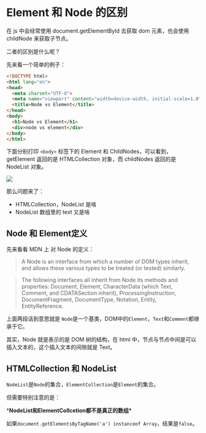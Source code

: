# Element 和 Node 的区别

在 js 中会经常使用 document.getElementById 去获取 dom 元素，也会使用 childNode 来获取子节点。

二者的区别是什么呢？

先来看一个简单的例子：

```html
<!DOCTYPE html>
<html lang="en">
<head>
  <meta charset="UTF-8">
  <meta name="viewport" content="width=device-width, initial-scale=1.0">
  <title>Node vs Element</title>
</head>
<body>
  <h1>Node vs Element</h1>
  <div>node vs element</div>
</body>
</html>
```

下面分别打印 `<body>` 标签下的 Element 和 ChildNodes，可以看到，getElement 返回的是 HTMLCollection 对象，而 childNodes 返回的是 NodeList 对象。

![](https://mayandev.oss-cn-hangzhou.aliyuncs.com/blog/fe-wiki-html-3.png)



那么问题来了：

- HTMLCollection，NodeList 是啥
- NodeList 数组里的 text 又是啥

## Node 和 Element定义

先来看看 MDN 上 对 Node 的定义：

> A Node is an interface from which a number of DOM types inherit, and allows these various types to be treated (or tested) similarly.
>
> 

> The following interfaces all inherit from Node its methods and properties: Document, Element, CharacterData (which Text, Comment, and CDATASection inherit), ProcessingInstruction, DocumentFragment, DocumentType, Notation, Entity, EntityReference.

上面两段话到意思就是 `Node`是一个基类，DOM中的`Element`，`Text`和`Comment`都继承于它。

其实，Node 就是表示的是 DOM 树的结构，在 html 中，节点与节点中间是可以插入文本的，这个插入文本的间隙就是 Text。

## HTMLCollection 和 NodeList

`NodeList`是`Node`的集合，`ElementCollection`是`Element`的集合。

但需要特别注意的是：

***NodeList和ElementCollcetion都不是真正的数组\***

如果`document.getElementsByTagName('a') instanceof Array`，结果是`false`。

